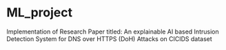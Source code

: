# ML_project
Implementation of Research Paper titled: An explainable AI based Intrusion Detection System for DNS over HTTPS (DoH) Attacks on CICIDS dataset
